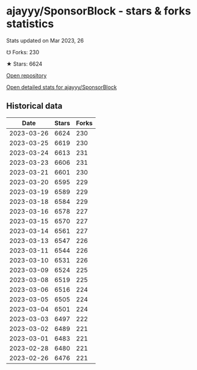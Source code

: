 # ajayyy/SponsorBlock - stars & forks statistics

Stats updated on Mar 2023, 26

☋ Forks: 230

★ Stars: 6624

[Open repository](https://github.com/ajayyy/SponsorBlock)

[Open detailed stats for ajayyy/SponsorBlock](https://reviewgithub.com/rep/ajayyy/SponsorBlock)

## Historical data
| Date | Stars | Forks |
|------|-------|-------|
| 2023-03-26 | 6624 | 230 | 
| 2023-03-25 | 6619 | 230 | 
| 2023-03-24 | 6613 | 231 | 
| 2023-03-23 | 6606 | 231 | 
| 2023-03-21 | 6601 | 230 | 
| 2023-03-20 | 6595 | 229 | 
| 2023-03-19 | 6589 | 229 | 
| 2023-03-18 | 6584 | 229 | 
| 2023-03-16 | 6578 | 227 | 
| 2023-03-15 | 6570 | 227 | 
| 2023-03-14 | 6561 | 227 | 
| 2023-03-13 | 6547 | 226 | 
| 2023-03-11 | 6544 | 226 | 
| 2023-03-10 | 6531 | 226 | 
| 2023-03-09 | 6524 | 225 | 
| 2023-03-08 | 6519 | 225 | 
| 2023-03-06 | 6516 | 224 | 
| 2023-03-05 | 6505 | 224 | 
| 2023-03-04 | 6501 | 224 | 
| 2023-03-03 | 6497 | 222 | 
| 2023-03-02 | 6489 | 221 | 
| 2023-03-01 | 6483 | 221 | 
| 2023-02-28 | 6480 | 221 | 
| 2023-02-26 | 6476 | 221 | 

